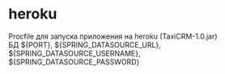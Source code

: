 # heroku
Procfile для запуска приложения на heroku (TaxiCRM-1.0.jar)  
БД ${PORT}, ${SPRING_DATASOURCE_URL}, ${SPRING_DATASOURCE_USERNAME}, ${SPRING_DATASOURCE_PASSWORD}